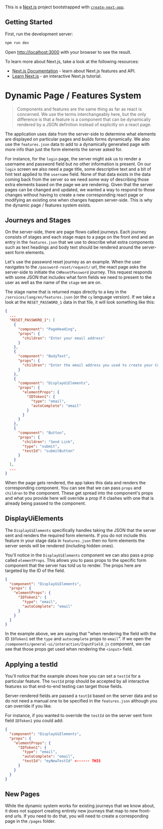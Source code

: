 This is a [Next.js](https://nextjs.org/) project bootstrapped with [`create-next-app`](https://github.com/vercel/next.js/tree/canary/packages/create-next-app).

## Getting Started

First, run the development server:

```bash
npm run dev
```

Open [http://localhost:3000](http://localhost:3000) with your browser to see the result.

To learn more about Next.js, take a look at the following resources:

- [Next.js Documentation](https://nextjs.org/docs) - learn about Next.js features and API.
- [Learn Next.js](https://nextjs.org/learn) - an interactive Next.js tutorial.

# Dynamic Page / Features System
> Components and features are the same thing as far as react is
concerned. We use the terms interchangeably here, but the only 
difference is that a feature is a component that can be dynamically
rendered by a JSON definition instead of explicitly on a react page.

The application uses data from the server-side to determine what elements
are displayed on particular pages and builds forms dynamically. We
also use the `features.json` data to add to a dynamically generated
page with more info than just the form elements the server asked for.

For instance, for the `login` page, the server might ask us to render
a username and password field but no other information is present.
On our `login` screen we also need a page title, some descriptive
text and a bit of hint text applied to the `username` field. None
of that data exists in the data coming back from the server so we
need some way of describing those extra elements based on the page
we are rendering. Given that the server pages can be changed and
updated, we wanted a way to respond to those changes without having
to create a new corresponding react page or modifying an existing one
when changes happen server-side. This is why the dynamic page /
features system exists.

## Journeys and Stages
On the server-side, there are page flows called journeys. Each journey
consists of stages and each stage maps to a page on the front end
and an entry in the `features.json` that we use to describe what 
extra components such as text headings and body text should
be rendered around the server-sent form elements.

Let's use the password reset journey as an example. When the user navigates
to the `/password-reset/request/` url, the react page asks the server-side
to initiate the `CHResetPassword` journey. This request responds with some
JSON that includes what form fields we need to present to the user as well
as the name of the `stage` we are on.

The stage name that is returned maps directly to a key in the
`/services/lang/en/features.json` (or the `cy` language version). If we
take a look at the `RESET_PASSWORD_1` data in that file, it will
look something like this:

```json
{
  ...
  "RESET_PASSWORD_1": [
    {
      "component": "PageHeading",
      "props": {
        "children": "Enter your email address"
      }
    },
    {
      "component": "BodyText",
      "props": {
        "children": "Enter the email address you used to create your Companies House account. We'll send you a link so you can reset your password."
      }
    },
    {
      "component": "DisplayUiElements",
      "props": {
        "elementProps": {
          "IDToken1": {
            "type": "email",
            "autoComplete": "email"
          }
        }
      }
    },
    {
      "component": "Button",
      "props": {
        "children": "Send Link",
        "type": "submit",
        "testId": "submitButton"
      }
    }
  ],
  ...
}
```

When the page gets rendered, the app takes this data and renders
the corresponding component. You can see that we can pass `props`
and `children` to the component. These get spread into the
component's props and what you provide here will override a prop
if it clashes with one that is already being passed to the
component.

## DisplayUiElements
The `DisplayUiElements` specifically handles taking the JSON that
the server sent and renders the required form elements. If you do
not include this feature in your stage data in `features.json` then
no form elements the server sends will be rendered (including
hidden ones).

You'll notice in the `DisplayUiElements` component we can also pass
a prop called `elementProps`. This allows you to pass props to the
specific form component that the server has told us to render. The
props here are targeted by the ID of the field.

```json
{
  "component": "DisplayUiElements",
  "props": {
    "elementProps": {
      "IDToken1": {
        "type": "email",
        "autoComplete": "email"
      }
    }
  }
}
```

In the example above, we are saying that "when rendering the field
with the ID `IDToken1` set the `type` and `autocomplete` props to 
`email`". If we open the `/components/general-ui/interaction/InputField.js`
component, we can see that those props get used when rendering the
`<input>` field.

## Applying a testId
You'll notice that the example shows how you can set a `testId`
for a particular feature. The `testId` prop should be accepted by
all interactive features so that end-to-end testing can target
those fields.

Server-rendered fields are passed a `testId` based on the server
data and so do not need a manual one to be specified in the 
`features.json` although you can override if you like.

For instance, if you wanted to override the `testId` on the server
sent form field `IDToken1` you could add:

```json
{
  "component": "DisplayUiElements",
  "props": {
    "elementProps": {
      "IDToken1": {
        "type": "email",
        "autoComplete": "email",
        "testId": "myNewTestId" <------ THIS
      }
    }
  }
}
```

## New Pages
While the dynamic system works for existing journeys that we know about, it does
not support creating entirely new journeys that map to new front-end urls. If you
need to do that, you will need to create a corresponding page in the `/pages`
folder.

